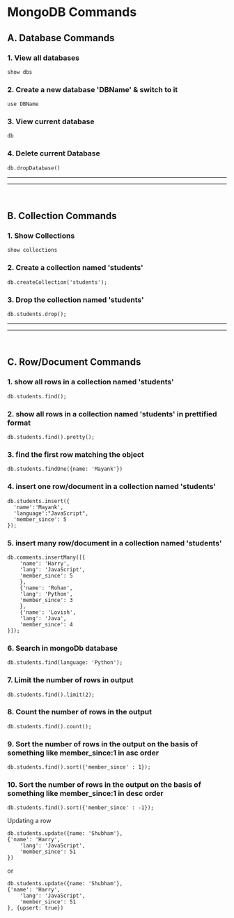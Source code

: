 # MongoDB Commands

## A. Database Commands

### 1. View all databases

```
show dbs
```

### 2. Create a new database 'DBName' & switch to it

```
use DBName
```

### 3. View current database

```
db
```

### 4. Delete current Database

```
db.dropDatabase()
```

---

---

<br>

## B. Collection Commands

### 1. Show Collections

```
show collections
```

### 2. Create a collection named 'students'

```
db.createCollection('students');
```

### 3. Drop the collection named 'students'

```
db.students.drop();
```

---

---

<br>

## C. Row/Document Commands

### 1. show all rows in a collection named 'students'

```
db.students.find();
```

### 2. show all rows in a collection named 'students' in prettified format

```
db.students.find().pretty();
```

### 3. find the first row matching the object

```
db.students.findOne({name: 'Mayank'})
```

### 4. insert one row/document in a collection named 'students'

```
db.students.insert({
  'name':'Mayank',
  'language':"JavaScript",
  'member_since': 5
});
```

### 5. insert many row/document in a collection named 'students'

```
db.comments.insertMany([{
    'name': 'Harry',
    'lang': 'JavaScript',
    'member_since': 5
    },
    {'name': 'Rohan',
    'lang': 'Python',
    'member_since': 3
    },
    {'name': 'Lovish',
    'lang': 'Java',
    'member_since': 4
}]);
```

### 6. Search in mongoDb database

```
db.students.find(language: 'Python');
```

### 7. Limit the number of rows in output

```
db.students.find().limit(2);
```

### 8. Count the number of rows in the output

```
db.students.find().count();
```

### 9. Sort the number of rows in the output on the basis of something like member_since:1 in asc order

```
db.students.find().sort({'member_since' : 1});
```

### 10. Sort the number of rows in the output on the basis of something like member_since:1 in desc order

```
db.students.find().sort({'member_since' : -1});
```

Updating a row

```
db.students.update({name: 'Shubham'},
{'name': 'Harry',
    'lang': 'JavaScript',
    'member_since': 51
})
```

or

```
db.students.update({name: 'Shubham'},
{'name': 'Harry',
    'lang': 'JavaScript',
    'member_since': 51
}, {upsert: true})
```

